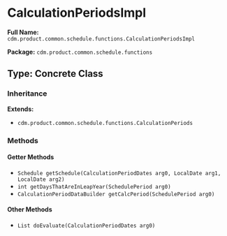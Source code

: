 # CalculationPeriodsImpl

**Full Name:** `cdm.product.common.schedule.functions.CalculationPeriodsImpl`

**Package:** `cdm.product.common.schedule.functions`

## Type: Concrete Class

### Inheritance

**Extends:**
- `cdm.product.common.schedule.functions.CalculationPeriods`

### Methods

#### Getter Methods

- `Schedule getSchedule(CalculationPeriodDates arg0, LocalDate arg1, LocalDate arg2)`
- `int getDaysThatAreInLeapYear(SchedulePeriod arg0)`
- `CalculationPeriodDataBuilder getCalcPeriod(SchedulePeriod arg0)`

#### Other Methods

- `List doEvaluate(CalculationPeriodDates arg0)`

